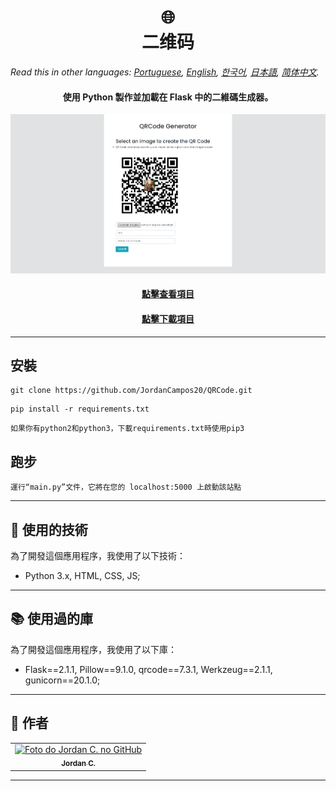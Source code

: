 <h1 align="center">
  🌐️<br>二维码
</h1>

*Read this in other languages: [Portuguese](readme.pt.md), [English](readme.md), [한국어](readme.ko.md), [日本語](readme.ja.md), [简体中文](readme.zh-cn.md).*

<h4 align="center">
  使用 Python 製作並加載在 Flask 中的二維碼生成器。
</h4>

<p align="center"><img src="Images/preview.png" alt="項目的最終結果"></p>

<h4 align="center"><a href="https://webqrcodegenerator.herokuapp.com">點擊查看項目</a></h4>
<h4 align="center"><a href="https://github.com/JordanCampos20/QRCode/archive/refs/heads/main.zip">點擊下載項目</a></h4>

---

## 安裝
```
git clone https://github.com/JordanCampos20/QRCode.git
```
```
pip install -r requirements.txt
```

```
如果你有python2和python3，下載requirements.txt時使用pip3

```

## 跑步

```
運行“main.py”文件，它將在您的 localhost:5000 上啟動該站點
```

---

## 💼 使用的技術
為了開發這個應用程序，我使用了以下技術：

- Python 3.x, HTML, CSS, JS;

---

## 📚 使用過的庫
為了開發這個應用程序，我使用了以下庫：

- Flask==2.1.1, Pillow==9.1.0, qrcode==7.3.1, Werkzeug==2.1.1, gunicorn==20.1.0;

---

## 🦄 作者<br>
<table>
  <tr>
    <td align="center">
      <a href="https://github.com/JordanCampos20">
        <img src="https://avatars.githubusercontent.com/u/85715358" width="100px;" alt="Foto do Jordan C. no GitHub"/><br>
        <sub>
          <b>Jordan C.</b>
        </sub>
      </a>
    </td>
  </tr>
</table>

---